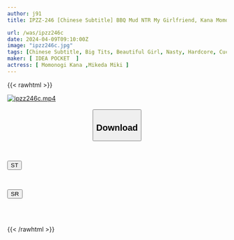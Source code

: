 ```yaml
---
author: j91
title: IPZZ-246 [Chinese Subtitle] BBQ Mud NTR My Girlfriend, Kana Momonogi, Was Made To Drink By Scum Men At A University Club Drinking Party, Got Drunk, And Fucked Me.

url: /was/ipzz246c
date: 2024-04-09T09:10:00Z
image: "ipzz246c.jpg"
tags: [Chinese Subtitle, Big Tits, Beautiful Girl, Nasty, Hardcore, Cuckold	]
maker: [ IDEA POCKET  ]
actress: [ Momonogi Kana ,Mikeda Miki ]
---
```



{{< rawhtml >}}

<div class="video" data-videoid="Xg3ZOB2QV3UDrZG">
    <a href="javascript:;">
        <img src="/was/ipzz246c/ipzz246c.jpg" width="WIDTH" height="HEIGHT" alt="ipzz246c.mp4" loading="lazy">
    </a>
</div>

<script type="text/javascript" src="https://j91.asia/asset/on-demand-st.js"></script>

<br>
  <link rel="stylesheet" href="https://j91.asia/asset/bs5.css">
  
  <center>
  <button class="btn btn-primary" type="button" data-bs-toggle="collapse" data-bs-target=".multi-collapse" aria-expanded="false" aria-controls="multiCollapseExample1 multiCollapseExample2"><h2>Download</h2></button></center>
</p>
<div class="row">
  <div class="col">
    <div class="collapse multi-collapse" id="multiCollapseExample1">
      <div class="card card-body">
	      	      <br>
<div class="buttons">  
<p><a href="https://streamtape.to/v/Xg3ZOB2QV3UDrZG" target="_blank"><button class="btn-hover color-3"><i class="fa fa-download"></i> ST</button></a></p></div>
    </div>
  </div>
</div>
  <div class="col">
    <div class="collapse multi-collapse" id="multiCollapseExample2">
      <div class="card card-body">
	      <br>
<div class="buttons">
<p><a href="https://rubystm.com/6e56z77tt7fx" target="_blank"><button class="btn-hover color-9"><i class="fa fa-download"></i> SR</button></a></p></div>
<br><br>
      </div>
    </div>
  </div>
</div>

{{< /rawhtml >}}